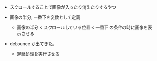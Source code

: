- スクロールすることで画像が入ったり消えたりするやつ
- 画像の半分, 一番下を変数として定義
  - 画像の半分 < スクロールしている位置 < 一番下 の条件の時に画像を表示させる

- debounce が出てきた。
  - 遅延処理を実行させる
